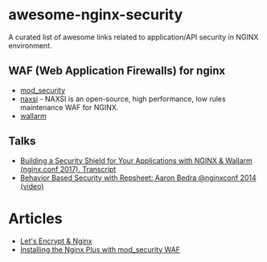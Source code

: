 # awesome-nginx-security

A curated list of awesome links related to application/API security in NGINX environment.

## WAF (Web Application Firewalls) for nginx

- [mod_security](https://github.com/SpiderLabs/ModSecurity-nginx)
- [naxsi](https://github.com/nbs-system/naxsi) - NAXSI is an open-source, high performance, low rules maintenance WAF for NGINX.
- [wallarm](https://wallarm.com)

## Talks

- [Building a Security Shield for Your Applications with NGINX & Wallarm (nginx.conf 2017). Transcript](https://www.nginx.com/blog/build-application-security-shield-with-nginx-wallarm)
- [Behavior Based Security with Repsheet: Aaron Bedra @nginxconf 2014 (video)](https://www.youtube.com/watch?v=9AyaVxzqYoA)

# Articles

- [Let's Encrypt & Nginx](https://letsecure.me/secure-web-deployment-with-lets-encrypt-and-nginx/)
- [Installing the Nginx Plus with mod_security WAF](https://www.nginx.com/resources/admin-guide/nginx-plus-modsecurity-waf-installation-logging/)

